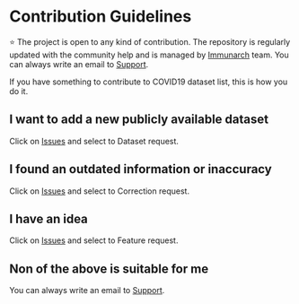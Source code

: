 # Contribution Guidelines
:star: The project is open to any kind of contribution. The repository is regularly updated with the community help and is managed by [Immunarch](https://immunarch.com/) team. You can always write an email to [Support](mailto:support@immunomind.io).

If you have something to contribute to COVID19 dataset list, this is how you do it.

## I want to add a new publicly available dataset
Click on [Issues](https://github.com/immunomind/covid19/issues) and select to Dataset request.

## I found an outdated information or inaccuracy
Click on [Issues](https://github.com/immunomind/covid19/issues) and select to Correction request.

## I have an idea
Click on [Issues](https://github.com/immunomind/covid19/issues) and select to Feature request.

## Non of the above is suitable for me
You can always write an email to [Support](mailto:support@immunomind.io).
